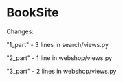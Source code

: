 # BookSite

Changes:

"1_part" - 3 lines in search/views.py

"2_part" - 1 line in webshop/views.py

"3_part" - 2 lines in webshop/views.py

